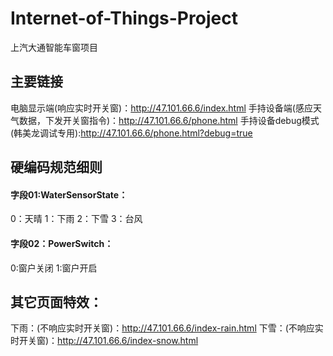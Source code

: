 # Internet-of-Things-Project
上汽大通智能车窗项目

## 主要链接
电脑显示端(响应实时开关窗)：http://47.101.66.6/index.html
手持设备端(感应天气数据，下发开关窗指令)：http://47.101.66.6/phone.html
手持设备debug模式(韩美龙调试专用):http://47.101.66.6/phone.html?debug=true

## 硬编码规范细则
#### 字段01:WaterSensorState：
0：天晴
1：下雨
2：下雪
3：台风

#### 字段02：PowerSwitch：
0:窗户关闭
1:窗户开启



## 其它页面特效：
下雨：(不响应实时开关窗)：http://47.101.66.6/index-rain.html
下雪：(不响应实时开关窗)：http://47.101.66.6/index-snow.html

